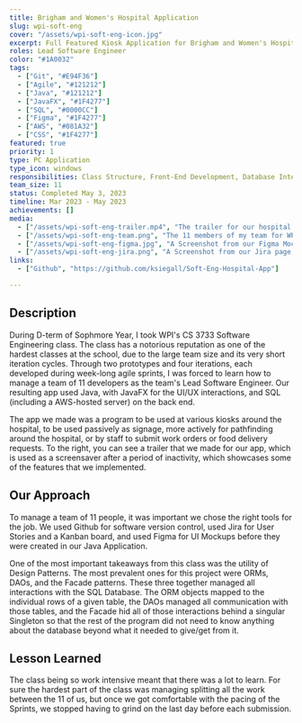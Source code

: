```yaml
---
title: Brigham and Women's Hospital Application
slug: wpi-soft-eng
cover: "/assets/wpi-soft-eng-icon.jpg"
excerpt: Full Featured Kiosk Application for Brigham and Women's Hospital, made during WPI's CS 3733 Software Engineering class.
roles: Lead Software Engineer
color: "#1A0032"
tags:
  - ["Git", "#E94F36"]
  - ["Agile", "#121212"]
  - ["Java", "#121212"]
  - ["JavaFX", "#1F4277"]
  - ["SQL", "#0000CC"]
  - ["Figma", "#1F4277"]
  - ["AWS", "#081A32"]
  - ["CSS", "#1F4277"]
featured: true
priority: 1
type: PC Application
type_icon: windows
responsibilities: Class Structure, Front-End Development, Database Interaction (SQL)
team_size: 11
status: Completed May 3, 2023
timeline: Mar 2023 - May 2023
achievements: []
media:
  - ["/assets/wpi-soft-eng-trailer.mp4", "The trailer for our hospital application."]
  - ["/assets/wpi-soft-eng-team.png", "The 11 members of my team for WPI's Soft Eng class"]
  - ["/assets/wpi-soft-eng-figma.jpg", "A Screenshot from our Figma Mockup of the UI, showing the application's homepage"]
  - ["/assets/wpi-soft-eng-jira.png", "A Screenshot from our Jira page, showing some of our user stories from Iteration 3"]
links:
  - ["Github", "https://github.com/ksiegall/Soft-Eng-Hospital-App"]

---
```



## Description
During D-term of Sophmore Year, I took WPI's CS 3733 Software Engineering class. The class has a notorious reputation as one of the hardest classes at the school, due to the large team size and its very short iteration cycles. Through two prototypes and four iterations, each developed during week-long agile sprints, I was forced to learn how to manage a team of 11 developers as the team's Lead Software Engineer. Our resulting app used Java, with JavaFX for the UI/UX interactions, and SQL (including a AWS-hosted server) on the back end.

The app we made was a program to be used at various kiosks around the hospital, to be used passively as signage, more actively for pathfinding around the hospital, or by staff to submit work orders or food delivery requests. To the right, you can see a trailer that we made for our app, which is used as a screensaver after a period of inactivity, which showcases some of the features that we implemented.


## Our Approach
To manage a team of 11 people, it was important we chose the right tools for the job. We used Github for software version control, used Jira for User Stories and a Kanban board, and used Figma for UI Mockups before they were created in our Java Application.

One of the most important takeaways from this class was the utility of Design Patterns. The most prevalent ones for this project were ORMs, DAOs, and the Facade patterns. These three together managed all interactions with the SQL Database.  The ORM objects mapped to the individual rows of a given table, the DAOs managed all communication with those tables, and the Facade hid all of those interactions behind a singular Singleton so that the rest of the program did not need to know anything about the database beyond what it needed to give/get from it.
                       

## Lesson Learned

The class being so work intensive meant that there was a lot to learn. For sure the hardest part of the class was managing splitting all the work between the 11 of us, but once we got comfortable with the pacing of the Sprints, we stopped having to grind on the last day before each submission. 
